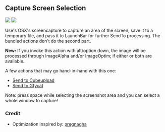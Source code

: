 ## Capture Screen Selection

![](https://dl.dropboxusercontent.com/u/2908279/public/cb/cb-csc-01.jpg)
![](https://dl.dropboxusercontent.com/u/2908279/public/cb/cb-csc-02.jpg)

Use's OSX's screencapture to capture an area of the screen, save it to a temporary file,
and pass it to LaunchBar for further SendTo processing. The bundled actions don't do
the second part.

**New:** If you invoke this action with alt/option down, the image will be processed
through ImageAlpha and/or ImageOptim; if either or both are available.

A few actions that may go hand-in-hand with this one:

* [Send to Cubeupload](https://github.com/hlissner/launchbar6-scripts/tree/master/actions/Send%20to%20Cubeupload.lbaction)
* [Send to Gfycat](https://github.com/hlissner/launchbar6-scripts/tree/master/actions/Send%20to%20Gfycat.lbaction)

Note: press space while selecting the screenshot area and you can select a whole window
to capture!

### Credit

* Optimization inspired by: [pregnagha](https://github.com/prenagha/launchbar)
